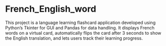 # French_English_word
This project is a language learning flashcard application developed using Python’s Tkinter for GUI and Pandas for data handling. It displays French words on a virtual card, automatically flips the card after 3 seconds to show the English translation, and lets users track their learning progress.
